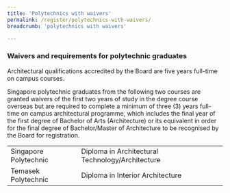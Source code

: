```yaml
---
title: 'Polytechnics with waivers'
permalink: /register/polytechnics-with-waivers/
breadcrumb: 'polytechnics with waivers'

---
```



### **Waivers and requirements for polytechnic graduates**

Architectural qualifications accredited by the Board are five years full-time on campus courses.

Singapore polytechnic graduates from the following two courses are granted waivers of the first two years of study in the degree course overseas but are
required to complete a minimum of three (3) years full-time on campus architectural programme, which includes the final year of the first degree of Bachelor of Arts (Architecture) or its equivalent in order for the final degree of Bachelor/Master of Architecture to be recognised by the Board for registration.
<table class="table-v">
  <tr>
    <td>Singapore Polytechnic</td>
    <td>Diploma in Architectural Technology/Architecture</td>
  </tr>
  <tr>
    <td>Temasek Polytechnic</td>
    <td>Diploma in Interior Architecture</td>
  </tr>
</table>



